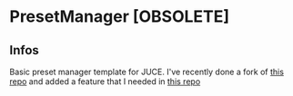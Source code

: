 # PresetManager [OBSOLETE]
## Infos
Basic preset manager template for JUCE.
I've recently done a fork of [this repo](https://github.com/TheAudioProgrammer/jucePresetManagement) and added a feature that I needed in [this repo](https://github.com/cedrata/PresetManagement)
